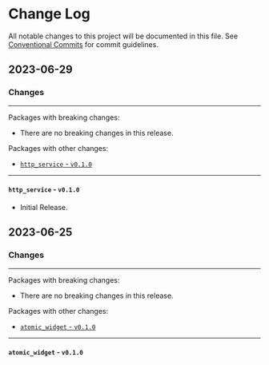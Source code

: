 # Change Log

All notable changes to this project will be documented in this file.
See [Conventional Commits](https://conventionalcommits.org) for commit guidelines.

## 2023-06-29

### Changes

---

Packages with breaking changes:

 - There are no breaking changes in this release.

Packages with other changes:

 - [`http_service` - `v0.1.0`](#http_service---v010)

---

#### `http_service` - `v0.1.0`

 - Initial Release.


## 2023-06-25

### Changes

---

Packages with breaking changes:

 - There are no breaking changes in this release.

Packages with other changes:

 - [`atomic_widget` - `v0.1.0`](#atomic_widget---v010)

---

#### `atomic_widget` - `v0.1.0`

